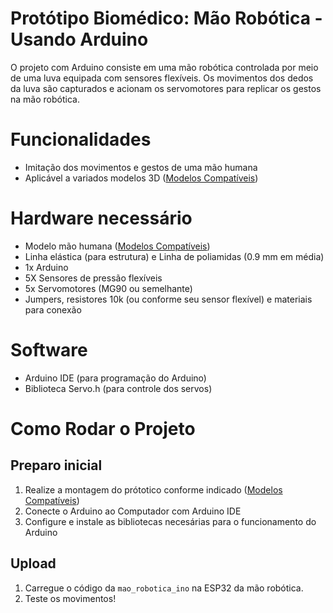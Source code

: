 # Protótipo Biomédico: Mão Robótica - Usando Arduino

O projeto com Arduino consiste em uma mão robótica controlada por meio de uma luva equipada com sensores flexíveis. Os movimentos dos dedos da luva são capturados e acionam os servomotores para replicar os gestos na mão robótica.

# Funcionalidades
- Imitação dos movimentos e gestos de uma mão humana
- Aplicável a variados modelos 3D ([Modelos Compatíveis](compatibilidade_3d.md))

# Hardware necessário
- Modelo mão humana ([Modelos Compatíveis](compatibilidade_3d.md))
- Linha elástica (para estrutura) e Linha de poliamidas (0.9 mm em média)
- 1x Arduino
- 5X Sensores de pressão flexíveis
- 5x Servomotores (MG90 ou semelhante)
- Jumpers, resistores 10k (ou conforme seu sensor flexível) e materiais para conexão

# Software
- Arduino IDE (para programação do Arduino)
- Biblioteca Servo.h (para controle dos servos)

# Como Rodar o Projeto
## Preparo inicial
1. Realize a montagem do prótotico conforme indicado ([Modelos Compatíveis](compatibilidade_3d.md))
2. Conecte o Arduino ao Computador com Arduino IDE
3. Configure e instale as bibliotecas necesárias para o funcionamento do Arduino

## Upload
1. Carregue o código da `mao_robotica_ino` na ESP32 da mão robótica.
5. Teste os movimentos!